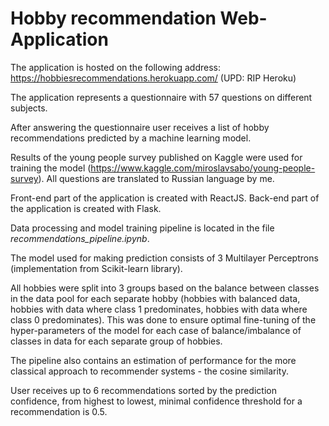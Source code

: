 # Hobby recommendation Web-Application

The application is hosted on the following address: https://hobbiesrecommendations.herokuapp.com/ 
(UPD: RIP Heroku)

The application represents a questionnaire with 57 questions on different subjects. 

After answering the questionnaire user receives a list of hobby recommendations predicted by a machine learning model.

Results of the young people survey published on Kaggle were used for training the model (https://www.kaggle.com/miroslavsabo/young-people-survey).
All questions are translated to Russian language by me.

Front-end part of the application is created with ReactJS.
Back-end part of the application is created with Flask.

Data processing and model training pipeline is located in the file *recommendations_pipeline.ipynb*.

The model used for making prediction consists of 3 Multilayer Perceptrons (implementation from Scikit-learn library).

All hobbies were split into 3 groups based on the balance between classes in the data pool for each separate hobby (hobbies with balanced data, hobbies with data where class 1 predominates, hobbies with data where class 0 predominates). This was done to ensure optimal fine-tuning of the hyper-parameters of the model for each case of balance/imbalance of classes in data for each separate group of hobbies.

The pipeline also contains an estimation of performance for the more classical approach to recommender systems - the cosine similarity.

User receives up to 6 recommendations sorted by the prediction confidence, from highest to lowest, minimal confidence threshold for a recommendation is 0.5.
